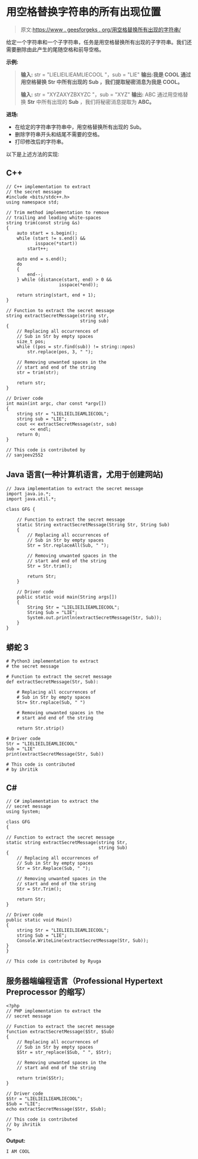 # 用空格替换字符串的所有出现位置

> 原文:[https://www . geesforgeks . org/用空格替换所有出现的字符串/](https://www.geeksforgeeks.org/replace-all-occurrences-of-a-string-with-space/)

给定一个字符串和一个子字符串，任务是用空格替换所有出现的子字符串。我们还需要删除由此产生的尾随空格和前导空格。

**示例:**

> **输入:** str = "LIELIEILIEAMLIECOOL "，sub = "LIE"
> **输出:**我是 COOL
> 通过用空格替换 **Str** 中所有出现的 **Sub** ，我们提取秘密消息为**我是 COOL。**
> 
> **输入:** str = "XYZAXYZBXYZC "，sub = "XYZ"
> **输出:** ABC
> 通过用空格替换 **Str** 中所有出现的 **Sub** ，我们将秘密消息提取为 **ABC。**

**进场:**

*   在给定的字符串字符串中，用空格替换所有出现的 Sub。
*   删除字符串开头和结尾不需要的空格。
*   打印修改后的字符串。

以下是上述方法的实现:

## C++

```
// C++ implementation to extract 
// the secret message
#include <bits/stdc++.h>
using namespace std;

// Trim method implementation to remove 
// trailing and leading white-spaces
string trim(const string &s)
{
    auto start = s.begin();
    while (start != s.end() && 
           isspace(*start))
        start++;

    auto end = s.end();
    do
    {
        end--;
    } while (distance(start, end) > 0 && 
                    isspace(*end));

    return string(start, end + 1);
}

// Function to extract the secret message
string extractSecretMessage(string str, 
                            string sub)
{
    // Replacing all occurrences of
    // Sub in Str by empty spaces
    size_t pos;
    while ((pos = str.find(sub)) != string::npos)
        str.replace(pos, 3, " ");

    // Removing unwanted spaces in the
    // start and end of the string
    str = trim(str);

    return str;
}

// Driver code
int main(int argc, char const *argv[])
{
    string str = "LIELIEILIEAMLIECOOL";
    string sub = "LIE";
    cout << extractSecretMessage(str, sub) 
         << endl;
    return 0;
}

// This code is contributed by
// sanjeev2552
```

## Java 语言(一种计算机语言，尤用于创建网站)

```
// Java implementation to extract the secret message
import java.io.*;
import java.util.*;

class GFG {

    // Function to extract the secret message
    static String extractSecretMessage(String Str, String Sub)
    {
        // Replacing all occurrences of
        // Sub in Str by empty spaces
        Str = Str.replaceAll(Sub, " ");

        // Removing unwanted spaces in the
        // start and end of the string
        Str = Str.trim();

        return Str;
    }

    // Driver code
    public static void main(String args[])
    {
        String Str = "LIELIEILIEAMLIECOOL";
        String Sub = "LIE";
        System.out.println(extractSecretMessage(Str, Sub));
    }
}
```

## 蟒蛇 3

```
# Python3 implementation to extract
# the secret message

# Function to extract the secret message
def extractSecretMessage(Str, Sub):

    # Replacing all occurrences of
    # Sub in Str by empty spaces
    Str= Str.replace(Sub, " ")

    # Removing unwanted spaces in the
    # start and end of the string

    return Str.strip()

# Driver code
Str = "LIELIEILIEAMLIECOOL"
Sub = "LIE"
print(extractSecretMessage(Str, Sub))

# This code is contributed 
# by ihritik
```

## C#

```
// C# implementation to extract the 
// secret message 
using System;

class GFG 
{ 

// Function to extract the secret message 
static string extractSecretMessage(string Str, 
                                   string Sub) 
{ 
    // Replacing all occurrences of 
    // Sub in Str by empty spaces 
    Str = Str.Replace(Sub, " "); 

    // Removing unwanted spaces in the 
    // start and end of the string 
    Str = Str.Trim(); 

    return Str; 
} 

// Driver code 
public static void Main() 
{ 
    string Str = "LIELIEILIEAMLIECOOL"; 
    string Sub = "LIE"; 
    Console.WriteLine(extractSecretMessage(Str, Sub)); 
} 
} 

// This code is contributed by Ryuga
```

## 服务器端编程语言（Professional Hypertext Preprocessor 的缩写）

```
<?php
// PHP implementation to extract the 
// secret message

// Function to extract the secret message
function extractSecretMessage($Str, $Sub)
{
    // Replacing all occurrences of
    // Sub in Str by empty spaces
    $Str = str_replace($Sub, " ", $Str);

    // Removing unwanted spaces in the
    // start and end of the string

    return trim($Str);
}

// Driver code
$Str = "LIELIEILIEAMLIECOOL";
$Sub = "LIE";
echo extractSecretMessage($Str, $Sub);

// This code is contributed 
// by ihritik
?>
```

**Output:**

```
I AM COOL

```